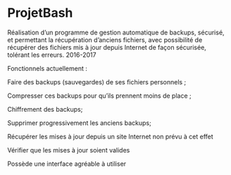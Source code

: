 # ProjetBash
Réalisation d’un programme de gestion automatique de backups, sécurisé, et permettant la récupération d’anciens fichiers, avec possibilité de récupérer des fichiers mis à jour depuis Internet de façon sécurisée, tolérant les erreurs.
2016-2017

Fonctionnels actuellement : 

Faire des backups (sauvegardes) de ses fichiers personnels ;

Compresser ces backups pour qu’ils prennent moins de place ;

Chiffrement des backups;

Supprimer progressivement les anciens backups;

Récupérer les mises à jour depuis un site Internet non prévu à cet effet

Vérifier que les mises à jour soient valides

Possède une interface agréable à utiliser
